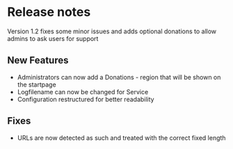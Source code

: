 # Release notes 
Version 1.2 fixes some minor issues and adds optional donations to allow admins to ask users for support


## New Features
- Administrators can now add a Donations - region that will be shown on the startpage
- Logfilename can now be changed for Service
- Configuration restructured for better readability

## Fixes 
- URLs are now detected as such and treated with the correct fixed length

